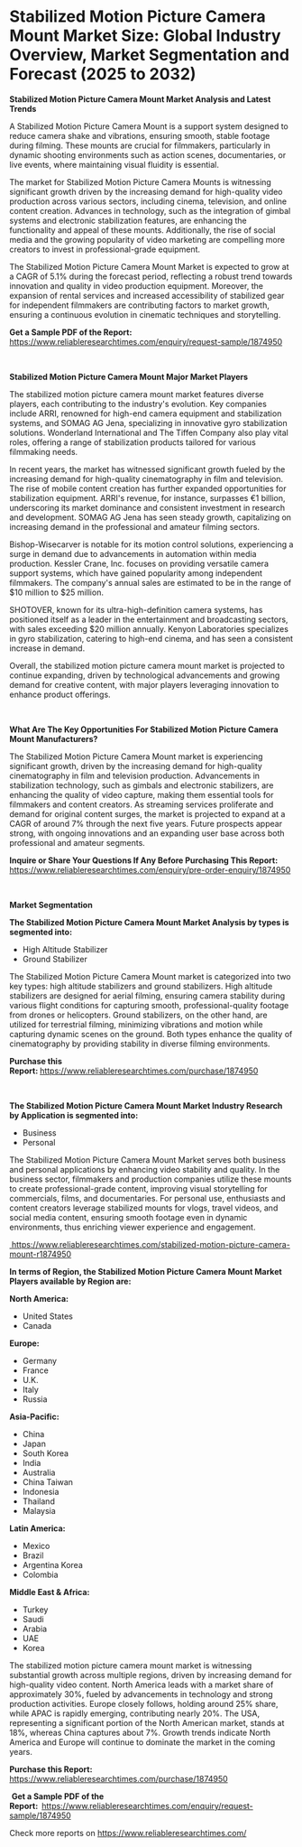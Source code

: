 <p><h1>Stabilized Motion Picture Camera Mount Market Size: Global Industry Overview, Market Segmentation and Forecast (2025 to 2032)</h1></p><p><strong>Stabilized Motion Picture Camera Mount Market Analysis and Latest Trends</strong></p>
<p><p>A Stabilized Motion Picture Camera Mount is a support system designed to reduce camera shake and vibrations, ensuring smooth, stable footage during filming. These mounts are crucial for filmmakers, particularly in dynamic shooting environments such as action scenes, documentaries, or live events, where maintaining visual fluidity is essential. </p><p>The market for Stabilized Motion Picture Camera Mounts is witnessing significant growth driven by the increasing demand for high-quality video production across various sectors, including cinema, television, and online content creation. Advances in technology, such as the integration of gimbal systems and electronic stabilization features, are enhancing the functionality and appeal of these mounts. Additionally, the rise of social media and the growing popularity of video marketing are compelling more creators to invest in professional-grade equipment.</p><p>The Stabilized Motion Picture Camera Mount Market is expected to grow at a CAGR of 5.1% during the forecast period, reflecting a robust trend towards innovation and quality in video production equipment. Moreover, the expansion of rental services and increased accessibility of stabilized gear for independent filmmakers are contributing factors to market growth, ensuring a continuous evolution in cinematic techniques and storytelling.</p></p>
<p><strong>Get a Sample PDF of the Report:&nbsp;</strong> <a href="https://www.reliableresearchtimes.com/enquiry/request-sample/1874950?utm_campaign=1581&utm_medium=2&utm_source=Github&utm_content=ia&utm_term=28022025&utm_id=stabilized-motion-picture-camera-mount">https://www.reliableresearchtimes.com/enquiry/request-sample/1874950</a></p>
<p>&nbsp;</p>
<p><strong>Stabilized Motion Picture Camera Mount Major Market Players</strong></p>
<p><p>The stabilized motion picture camera mount market features diverse players, each contributing to the industry's evolution. Key companies include ARRI, renowned for high-end camera equipment and stabilization systems, and SOMAG AG Jena, specializing in innovative gyro stabilization solutions. Wonderland International and The Tiffen Company also play vital roles, offering a range of stabilization products tailored for various filmmaking needs.</p><p>In recent years, the market has witnessed significant growth fueled by the increasing demand for high-quality cinematography in film and television. The rise of mobile content creation has further expanded opportunities for stabilization equipment. ARRI's revenue, for instance, surpasses €1 billion, underscoring its market dominance and consistent investment in research and development. SOMAG AG Jena has seen steady growth, capitalizing on increasing demand in the professional and amateur filming sectors.</p><p>Bishop-Wisecarver is notable for its motion control solutions, experiencing a surge in demand due to advancements in automation within media production. Kessler Crane, Inc. focuses on providing versatile camera support systems, which have gained popularity among independent filmmakers. The company's annual sales are estimated to be in the range of $10 million to $25 million.</p><p>SHOTOVER, known for its ultra-high-definition camera systems, has positioned itself as a leader in the entertainment and broadcasting sectors, with sales exceeding $20 million annually. Kenyon Laboratories specializes in gyro stabilization, catering to high-end cinema, and has seen a consistent increase in demand.</p><p>Overall, the stabilized motion picture camera mount market is projected to continue expanding, driven by technological advancements and growing demand for creative content, with major players leveraging innovation to enhance product offerings.</p></p>
<p>&nbsp;</p>
<p><strong>What Are The Key Opportunities For Stabilized Motion Picture Camera Mount Manufacturers?</strong></p>
<p><p>The Stabilized Motion Picture Camera Mount market is experiencing significant growth, driven by the increasing demand for high-quality cinematography in film and television production. Advancements in stabilization technology, such as gimbals and electronic stabilizers, are enhancing the quality of video capture, making them essential tools for filmmakers and content creators. As streaming services proliferate and demand for original content surges, the market is projected to expand at a CAGR of around 7% through the next five years. Future prospects appear strong, with ongoing innovations and an expanding user base across both professional and amateur segments.</p></p>
<p><strong>Inquire or Share Your Questions If Any Before Purchasing This Report:</strong> <a href="https://www.reliableresearchtimes.com/enquiry/pre-order-enquiry/1874950?utm_campaign=1581&utm_medium=2&utm_source=Github&utm_content=ia&utm_term=28022025&utm_id=stabilized-motion-picture-camera-mount">https://www.reliableresearchtimes.com/enquiry/pre-order-enquiry/1874950</a></p>
<p>&nbsp;</p>
<p><strong>Market Segmentation</strong></p>
<p><strong>The Stabilized Motion Picture Camera Mount Market Analysis by types is segmented into:</strong></p>
<p><ul><li>High Altitude Stabilizer</li><li>Ground Stabilizer</li></ul></p>
<p><p>The Stabilized Motion Picture Camera Mount market is categorized into two key types: high altitude stabilizers and ground stabilizers. High altitude stabilizers are designed for aerial filming, ensuring camera stability during various flight conditions for capturing smooth, professional-quality footage from drones or helicopters. Ground stabilizers, on the other hand, are utilized for terrestrial filming, minimizing vibrations and motion while capturing dynamic scenes on the ground. Both types enhance the quality of cinematography by providing stability in diverse filming environments.</p></p>
<p><strong>Purchase this Report:&nbsp;</strong><a href="https://www.reliableresearchtimes.com/purchase/1874950?utm_campaign=1581&utm_medium=2&utm_source=Github&utm_content=ia&utm_term=28022025&utm_id=stabilized-motion-picture-camera-mount">https://www.reliableresearchtimes.com/purchase/1874950</a></p>
<p>&nbsp;</p>
<p><strong>The Stabilized Motion Picture Camera Mount Market Industry Research by Application is segmented into:</strong></p>
<p><ul><li>Business</li><li>Personal</li></ul></p>
<p><p>The Stabilized Motion Picture Camera Mount Market serves both business and personal applications by enhancing video stability and quality. In the business sector, filmmakers and production companies utilize these mounts to create professional-grade content, improving visual storytelling for commercials, films, and documentaries. For personal use, enthusiasts and content creators leverage stabilized mounts for vlogs, travel videos, and social media content, ensuring smooth footage even in dynamic environments, thus enriching viewer experience and engagement.</p></p>
<p><a href="https://www.reliableresearchtimes.com/stabilized-motion-picture-camera-mount-r1874950?utm_campaign=1581&utm_medium=2&utm_source=Github&utm_content=ia&utm_term=28022025&utm_id=stabilized-motion-picture-camera-mount">&nbsp;https://www.reliableresearchtimes.com/stabilized-motion-picture-camera-mount-r1874950</a></p>
<p><strong>In terms of Region, the Stabilized Motion Picture Camera Mount Market Players available by Region are:</strong></p>
<p>
    <p> <strong> North America: </strong>
        <ul>
            <li>United States</li>
            <li>Canada</li>
        </ul>
        </p> 
    <p> <strong> Europe: </strong>
        <ul>
            <li>Germany</li>
            <li>France</li>
            <li>U.K.</li>
            <li>Italy</li>
            <li>Russia</li>
        </ul>
        </p> 
    <p> <strong> Asia-Pacific: </strong>
        <ul>
            <li>China</li>
            <li>Japan</li>
            <li>South Korea</li>
            <li>India</li>
            <li>Australia</li>
            <li>China Taiwan</li>
            <li>Indonesia</li>
            <li>Thailand</li>
            <li>Malaysia</li>
        </ul>
        </p> 
    <p> <strong> Latin America: </strong>
        <ul>
            <li>Mexico</li>
            <li>Brazil</li>
            <li>Argentina Korea</li>
            <li>Colombia</li>
        </ul>
        </p> 
    <p> <strong> Middle East & Africa: </strong>
        <ul>
            <li>Turkey</li>
            <li>Saudi</li>
            <li>Arabia</li>
            <li>UAE</li>
            <li>Korea</li>
        </ul>
    </p>
    </p>
<p><p>The stabilized motion picture camera mount market is witnessing substantial growth across multiple regions, driven by increasing demand for high-quality video content. North America leads with a market share of approximately 30%, fueled by advancements in technology and strong production activities. Europe closely follows, holding around 25% share, while APAC is rapidly emerging, contributing nearly 20%. The USA, representing a significant portion of the North American market, stands at 18%, whereas China captures about 7%. Growth trends indicate North America and Europe will continue to dominate the market in the coming years.</p></p>
<p><strong>Purchase this Report: </strong><a href="https://www.reliableresearchtimes.com/purchase/1874950?utm_campaign=1581&utm_medium=2&utm_source=Github&utm_content=ia&utm_term=28022025&utm_id=stabilized-motion-picture-camera-mount">https://www.reliableresearchtimes.com/purchase/1874950</a></p>
<p>&nbsp;<strong>Get a Sample PDF of the Report:&nbsp;&nbsp;</strong><a href="https://www.reliableresearchtimes.com/enquiry/request-sample/1874950?utm_campaign=1581&utm_medium=2&utm_source=Github&utm_content=ia&utm_term=28022025&utm_id=stabilized-motion-picture-camera-mount">https://www.reliableresearchtimes.com/enquiry/request-sample/1874950</a></p>
<p><strong></strong></p>
<p>Check more reports on <a href="https://www.reliableresearchtimes.com/?utm_campaign=1581&utm_medium=2&utm_source=Github&utm_content=ia&utm_term=28022025&utm_id=stabilized-motion-picture-camera-mount">https://www.reliableresearchtimes.com/</a></p>